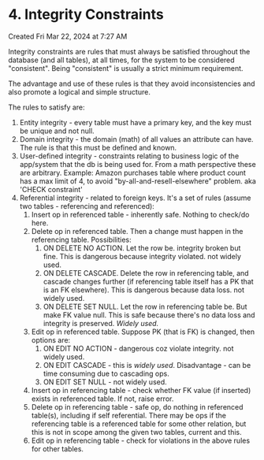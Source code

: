 # 4. Integrity Constraints
Created Fri Mar 22, 2024 at 7:27 AM

Integrity constraints are rules that must always be satisfied throughout the database (and all tables), at all times, for the system to be considered "consistent". Being "consistent" is usually a strict minimum requirement.

The advantage and use of these rules is that they avoid inconsistencies and also promote a logical and simple structure.

The rules to satisfy are:
1. Entity integrity - every table must have a primary key, and the key must be unique and not null.
2. Domain integrity - the domain (math) of all values an attribute can have. The rule is that this must be defined and known.
3. User-defined integrity - constraints relating to business logic of the app/system that the db is being used for. From a math perspective these are arbitrary. Example: Amazon purchases table where product count has a max limit of 4, to avoid "by-all-and-resell-elsewhere" problem. aka 'CHECK constraint'
4. Referential integrity - related to foreign keys. It's a set of rules (assume two tables - referencing and referenced):
	1. Insert op in referenced table - inherently safe. Nothing to check/do here.
	2. Delete op in referenced table. Then a change must happen in the referencing table. Possibilities:
		1. ON DELETE NO ACTION. Let the row be. integrity broken but fine. This is dangerous because integrity violated. not widely used.
		2. ON DELETE CASCADE. Delete the row in referencing table, and cascade changes further (if referencing table itself has a PK that is an FK elsewhere). This is dangerous because data loss. not widely used.
		3. ON DELETE SET NULL. Let the row in referencing table be. But make FK value null. This is safe because there's no data loss and integrity is preserved. *Widely used.*
	3. Edit op in referenced table. Suppose PK (that is FK) is changed, then options are:
		1. ON EDIT NO ACTION - dangerous coz violate integrity. not widely used.
		2. ON EDIT CASCADE - this is *widely used*. Disadvantage - can be time consuming due to cascading ops.
		3. ON EDIT SET NULL - not widely used.
	4. Insert op in referencing table - check whether FK value (if inserted) exists in referenced table. If not, raise error.
	5. Delete op in referencing table - safe op, do nothing in referenced table(s), including if self referential. There may be ops if the referencing table is a referenced table for some other relation, but this is not in scope among the given two tables, current and this.
	6. Edit op in referencing table - check for violations in the above rules for other tables.